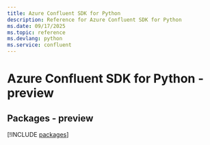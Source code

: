 ```yaml
---
title: Azure Confluent SDK for Python
description: Reference for Azure Confluent SDK for Python
ms.date: 09/17/2025
ms.topic: reference
ms.devlang: python
ms.service: confluent
---
```

# Azure Confluent SDK for Python - preview
## Packages - preview
[!INCLUDE [packages](confluent-index.md)]